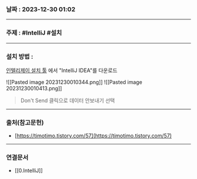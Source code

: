 ### 날짜 : 2023-12-30 01:02

___

### 주제 : #IntelliJ #설치

___

### 설치 방법 : 

[인텔리제이 설치 툴](https://www.jetbrains.com/ko-kr/products/#lang=js) 에서 "IntelliJ IDEA"를 다운로드

![[Pasted image 20231230010344.png]]
![[Pasted image 20231230010413.png]]

> Don't Send 클릭으로 데이터 안보내기 선택

___

### 출처(참고문헌)

- [https://timotimo.tistory.com/57](https://timotimo.tistory.com/57)

___

### 연결문서

- [[0.IntelliJ]]

